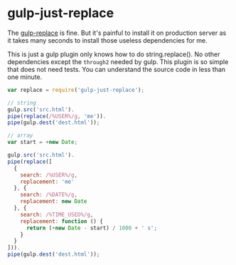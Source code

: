 gulp-just-replace
=================

The [gulp-replace](https://github.com/lazd/gulp-replace) is fine.
But it's painful to install it on production server as it takes
many seconds to install those useless dependencies for me.

This is just a gulp plugin only knows how to do string.replace().
No other dependencies except the `through2` needed by gulp.
This plugin is so simple that does not need tests. You can
understand the source code in less than one minute.

```js
var replace = require('gulp-just-replace');

// string
gulp.src('src.html').
pipe(replace(/%USER%/g, 'me')).
pipe(gulp.dest('dest.html'));

// array
var start = +new Date;

gulp.src('src.html').
pipe(replace([
  {
    search: /%USER%/g,
    replacement: 'me'
  }, {
    search: /%DATE%/g,
    replacement: new Date
  }, {
    search: /%TIME_USED%/g,
    replacement: function () {
      return (+new Date - start) / 1000 + ' s';
    }
  }
])).
pipe(gulp.dest('dest.html'));
```
